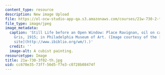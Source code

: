 ```yaml
---
content_type: resource
description: New image Upload
file: https://ol-ocw-studio-app-qa.s3.amazonaws.com/courses/21w-730-2-the-creative-spark-fall-2004/cc678e3573ff56d5f7e3c0728b08474f_21w-730-3f02-th.jpg
file_type: image/jpeg
image_metadata:
  caption: 'Still Life before an Open Window: Place Ravignan, oil on canvas by Juan
    Gris, 1915; in Philadelphia Museum of Art. (Image courtesy of the [WebMuseum Web
    site](http://www.ibiblio.org/wm/).)'
  credit: ''
  image-alt: A cubist painting.
resourcetype: Image
title: 21w-730-3f02-th.jpg
uid: cc678e35-73ff-56d5-f7e3-c0728b08474f
---
```

